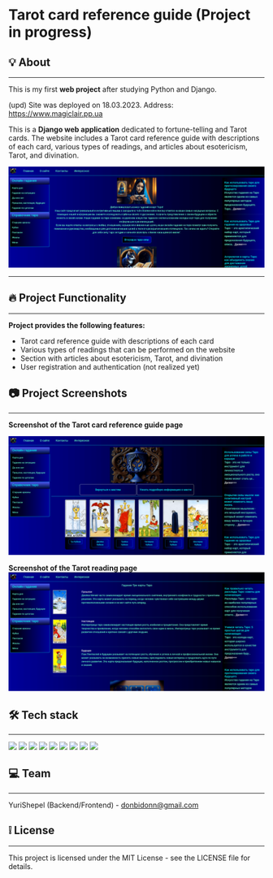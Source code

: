 # Tarot card reference guide (Project in progress)

## :bulb: About

___
This is my first **web project** after studying Python and Django.

(upd) Site was deployed on 18.03.2023. Address: https://www.magiclair.pp.ua

This is a **Django web application** dedicated to fortune-telling and Tarot cards. The website includes a Tarot card
reference guide with descriptions of each card, various types of readings, and articles about esotericism, Tarot, and
divination.

![Main Page](/static/images/for_readme/Index.png)
___

## :fire: Project Functionality

___
**Project provides the following features:**

* Tarot card reference guide with descriptions of each card
* Various types of readings that can be performed on the website
* Section with articles about esotericism, Tarot, and divination
* User registration and authentication (not realized yet)

## :camera: Project Screenshots

___
**Screenshot of the Tarot card reference guide page**

![Tarot Cards](/static/images/for_readme/TarotCards.png)

**Screenshot of the Tarot reading page**
![Tarot Divination](/static/images/for_readme/Divination.png)

## :hammer_and_wrench: Tech stack

___
![](https://www.vectorlogo.zone/logos/python/python-ar21.svg)
![](https://www.vectorlogo.zone/logos/djangoproject/djangoproject-ar21.svg)
![](https://www.vectorlogo.zone/logos/postgresql/postgresql-ar21.svg)
![](https://www.vectorlogo.zone/logos/redis/redis-ar21.svg)
![](https://images.g2crowd.com/uploads/product/image/social_landscape/social_landscape_8a31c306355eb532650043bf039d70a7/python-celery.png)
![](https://www.vectorlogo.zone/logos/git-scm/git-scm-ar21.svg)
![](https://www.vectorlogo.zone/logos/w3_html5/w3_html5-ar21.svg)
![](https://www.vectorlogo.zone/logos/netlifyapp_watercss/netlifyapp_watercss-ar21.svg)
![](https://www.vectorlogo.zone/logos/getbootstrap/getbootstrap-ar21.svg)

## :computer: Team

___
YuriShepel (Backend/Frontend) - donbidonn@gmail.com

## :grey_exclamation: License

___
This project is licensed under the MIT License - see the LICENSE file for details.
